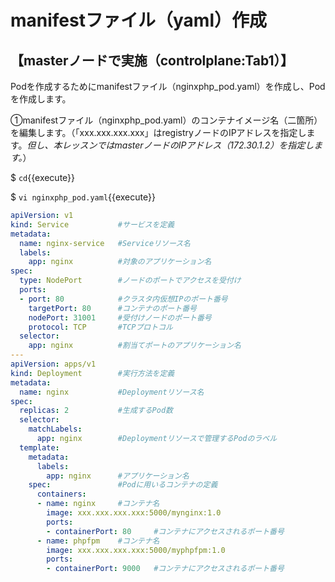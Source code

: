 # manifestファイル（yaml）作成

## 【masterノードで実施（controlplane:Tab1）】  

Podを作成するためにmanifestファイル（nginxphp_pod.yaml）を作成し、Podを作成します。

①manifestファイル（nginxphp_pod.yaml）のコンテナイメージ名（二箇所）を編集します。（「xxx.xxx.xxx.xxx」はregistryノードのIPアドレスを指定します。*但し、本レッスンではmasterノードのIPアドレス（172.30.1.2）を指定します。*）  

$ `cd`{{execute}}  

$ `vi nginxphp_pod.yaml`{{execute}}  

```yaml  
apiVersion: v1
kind: Service           #サービスを定義
metadata:
  name: nginx-service   #Serviceリソース名
  labels:
    app: nginx          #対象のアプリケーション名
spec:
  type: NodePort        #ノードのポートでアクセスを受付け
  ports:
  - port: 80            #クラスタ内仮想IPのポート番号
    targetPort: 80      #コンテナのポート番号
    nodePort: 31001     #受付けノードのポート番号
    protocol: TCP       #TCPプロトコル
  selector:
    app: nginx          #割当てポートのアプリケーション名
---
apiVersion: apps/v1
kind: Deployment        #実行方法を定義
metadata:
  name: nginx           #Deploymentリソース名
spec:
  replicas: 2           #生成するPod数
  selector:
    matchLabels:
      app: nginx        #Deploymentリソースで管理するPodのラベル
  template:
    metadata:
      labels:
        app: nginx      #アプリケーション名
    spec:               #Podに用いるコンテナの定義
      containers:
      - name: nginx     #コンテナ名
        image: xxx.xxx.xxx.xxx:5000/mynginx:1.0
        ports:
        - containerPort: 80     #コンテナにアクセスされるポート番号
      - name: phpfpm    #コンテナ名
        image: xxx.xxx.xxx.xxx:5000/myphpfpm:1.0
        ports:
        - containerPort: 9000   #コンテナにアクセスされるポート番号
```  
